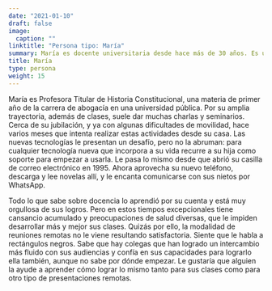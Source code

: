 ```yaml
---
date: "2021-01-10"
draft: false
image:
  caption: ""
linktitle: "Persona tipo: María"
summary: María es docente universitaria desde hace más de 30 años. Es una oradora muy buscada para charlas y seminarios. Se maneja muy bien con el correo electrónico y por Whatsapp.
title: María
type: persona
weight: 15
---
```


María es Profesora Titular de Historia Constitucional, una materia de primer año de la carrera de abogacía en una universidad pública. Por su amplia trayectoria, además de clases, suele dar muchas charlas y seminarios. Cerca de su jubilación, y ya con algunas dificultades de movilidad, hace varios meses que intenta realizar estas actividades desde su casa. Las nuevas tecnologías le presentan un desafío, pero no la abruman: para cualquier tecnología nueva que incorpora a su vida recurre a su hija como soporte para empezar a usarla. Le pasa lo mismo desde que abrió su casilla de correo electrónico en 1995. Ahora aprovecha su nuevo teléfono, descarga y lee novelas allí, y le encanta comunicarse con sus nietos por WhatsApp. 

Todo lo que sabe sobre docencia lo aprendió por su cuenta y está muy orgullosa de sus logros. Pero en estos tiempos excepcionales tiene cansancio acumulado y preocupaciones de salud diversas, que le impiden desarrollar más y mejor sus clases. Quizás por ello, la modalidad de reuniones remotas no le viene resultando satisfactoria. Siente que le habla a rectángulos negros. Sabe que hay colegas que han logrado un intercambio más fluido con sus audiencias y confía en sus capacidades para lograrlo ella también, aunque no sabe por dónde empezar. Le gustaría que alguien la ayude a aprender cómo lograr lo mismo tanto para sus clases como para otro tipo de presentaciones remotas.
